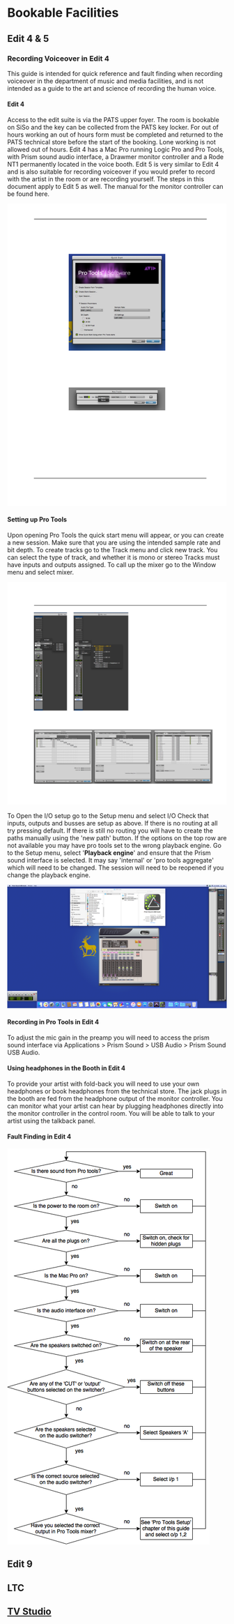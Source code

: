 # Bookable Facilities

## Edit 4 & 5

### Recording Voiceover in Edit 4

This guide is intended for quick reference and fault finding when recording voiceover in the department of music and media facilities, and is not intended as a guide to the art and science of recording the human voice.

#### Edit 4

Access to the edit suite is via the PATS upper foyer. The room is bookable on SiSo and the key can be collected from the PATS key locker. For out of hours working an out of hours form must be completed and returned to the PATS technical store before the start of the booking. Lone working is not allowed out of hours. Edit 4 has a Mac Pro running Logic Pro and Pro Tools, with Prism sound audio interface, a Drawmer monitor controller and a Rode NT1 permanently located in the voice booth. Edit 5 is very similar to Edit 4 and is also suitable for recording voiceover if you would prefer to record with the artist in the room or are recording yourself. The steps in this document apply to Edit 5 as well. The manual for the monitor controller can be found here.

![](facilities/edit4/image3.png)

#### Setting up Pro Tools

Upon opening Pro Tools the quick start menu will appear, or you can create a new session. Make sure that you are using the intended sample rate and bit depth. To create tracks go to the Track menu and click new track. You can select the type of track, and whether it is mono or stereo Tracks must have inputs and outputs assigned. To call up the mixer go to the Window menu and select mixer.

![](facilities/edit4/image5.png)

To Open the I/O setup go to the Setup menu and select I/O Check that inputs, outputs and busses are setup as above. If there is no routing at all try pressing default. If there is still no routing you will have to create the paths manually using the 'new path' button. If the options on the top row are not available you may have pro tools set to the wrong playback engine. Go to the Setup menu, select '**Playback engine**' and ensure that the Prism sound interface is selected. It may say 'internal' or 'pro tools aggregate' which will need to be changed. The session will need to be reopened if you change the playback engine.

![](facilities/edit4/image7.png)

#### Recording in Pro Tools in Edit 4

To adjust the mic gain in the preamp you will need to access the prism sound interface via Applications \> Prism Sound \> USB Audio \> Prism Sound USB Audio.

#### Using headphones in the Booth in Edit 4

To provide your artist with fold-back you will need to use your own headphones or book headphones from the technical store. The jack plugs in the booth are fed from the headphone output of the monitor controller. You can monitor what your artist can hear by plugging headphones directly into the monitor controller in the control room. You will be able to talk to your artist using the talkback panel.

#### Fault Finding in Edit 4

![](facilities/edit4/image8.png)

## Edit 9

## LTC

## [TV Studio](/docs/TV%20Studio/index.md)
